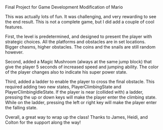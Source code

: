 Final Project for Game Development
Modification of Mario

This was actually lots of fun. It was challenging, and very rewarding to see the end result. This is not a complete game, but I did add a couple of cool features.

First, the level is predetermined, and designed to present the player with strategic choices. All the platforms and obstacles are in set locations. Bigger chasms, higher obstacles. The coins and the snails are still random however.

Second, added a Magic Mushroom (always at the same jump block) that give the player 5 seconds of increased speed and jumping ability. The color of the player changes also to indicate his super power state.

Third, added a ladder to enable the player to cross the final obstacle. This required adding two new states, PlayerClimbingState and PlayerClimbingIdleState. If the player is near (collided with) a ladder, pressing the up or down keys will make the player enter the climbing state. While on the ladder, pressing the left or right key will make the player enter the falling state.

Overall, a great way to wrap up the class! Thanks to James, Heidi, and Colton for the support along the way!
